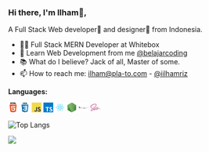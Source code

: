 ### Hi there, I'm Ilham👦,
A Full Stack Web developer🎯 and designer🌈 from Indonesia.

- 👨‍💻 Full Stack MERN Developer at Whitebox
- 🎥 Learn Web Development from me [@belajarcoding](https://www.youtube.com/belajarcoding) <!-- - 🌱 Currently learning Svelte. -->
- 📚 What do I believe? Jack of all, Master of some.
- 📫 How to reach me: [ilham@pla-to.com](https://mail.hostinger.com) - [@iilhamriz](https://instagram.com/iilhamriz)

**Languages:**  

<code><img height="20" src="https://raw.githubusercontent.com/github/explore/80688e429a7d4ef2fca1e82350fe8e3517d3494d/topics/html/html.png"></code>
<code><img height="20" src="https://raw.githubusercontent.com/github/explore/80688e429a7d4ef2fca1e82350fe8e3517d3494d/topics/css/css.png"></code>
<code><img height="20" src="https://raw.githubusercontent.com/github/explore/80688e429a7d4ef2fca1e82350fe8e3517d3494d/topics/javascript/javascript.png"></code>
<code><img height="20" src="https://raw.githubusercontent.com/github/explore/80688e429a7d4ef2fca1e82350fe8e3517d3494d/topics/typescript/typescript.png"></code>
<code><img height="20" src="https://raw.githubusercontent.com/github/explore/80688e429a7d4ef2fca1e82350fe8e3517d3494d/topics/react/react.png"></code>
<code><img height="20" src="https://raw.githubusercontent.com/github/explore/80688e429a7d4ef2fca1e82350fe8e3517d3494d/topics/nodejs/nodejs.png"></code>
<code><img height="20" src="https://raw.githubusercontent.com/github/explore/80688e429a7d4ef2fca1e82350fe8e3517d3494d/topics/mongodb/mongodb.png"></code>
<code><img height="20" src="https://raw.githubusercontent.com/github/explore/80688e429a7d4ef2fca1e82350fe8e3517d3494d/topics/sass/sass.png"></code>

![Top Langs](https://github-readme-stats.vercel.app/api/top-langs/?username=iilhamriz&theme=tokyonight&layout=compact)

![](https://komarev.com/ghpvc/?username=iilhamriz)

 <!--⭐️ From [Piyush Agarwal](https://github.com/iilhamriz)-->
